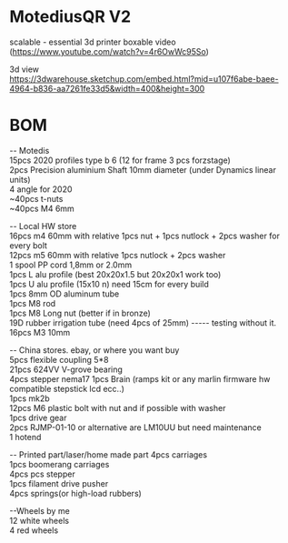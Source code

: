 # MotediusQR V2
scalable - essential 3d printer boxable
video  
(https://www.youtube.com/watch?v=4r6OwWc95So)  

3d view  
https://3dwarehouse.sketchup.com/embed.html?mid=u107f6abe-baee-4964-b836-aa7261fe33d5&width=400&height=300


# BOM  
-- Motedis  
15pcs 2020 profiles type b 6  (12 for frame 3 pcs forzstage)  
2pcs Precision aluminium Shaft 10mm diameter (under Dynamics linear units)  
4 angle for 2020   
~40pcs t-nuts   
~40pcs M4 6mm  

-- Local HW store  
16pcs m4 60mm with relative 1pcs nut + 1pcs nutlock + 2pcs washer for every bolt  
12pcs m5 60mm with relative 1pcs nutlock + 2pcs washer  
1 spool PP cord  1,8mm or 2.0mm  
1pcs L alu profile (best 20x20x1.5 but 20x20x1 work too)  
1pcs U alu profile (15x10 n)  need 15cm for every build  
1pcs 8mm OD aluminum tube  
1pcs M8 rod  
1pcs M8 Long nut (better if in bronze)  
19D rubber irrigation tube (need 4pcs of 25mm)  ----- testing without it.
16pcs  M3 10mm

-- China stores. ebay,  or where you want buy  
5pcs flexible coupling 5*8  
21pcs 624VV V-grove bearing  
4pcs stepper nema17
1pcs Brain (ramps kit or any marlin firmware hw compatible stepstick lcd ecc..)  
1pcs mk2b  
12pcs M6 plastic bolt with nut and if possible with washer  
1pcs drive gear  
2pcs RJMP-01-10  or alternative are LM10UU but need maintenance  
1 hotend

-- Printed part/laser/home made part
4pcs carriages  
1pcs boomerang carriages  
4pcs pcs stepper   
1pcs filament drive pusher  
4pcs springs(or high-load rubbers)

--Wheels by me  
12 white wheels  
4 red wheels  


